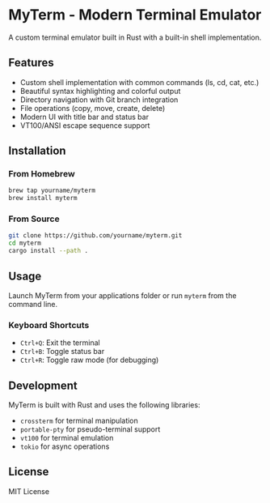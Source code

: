 # MyTerm - Modern Terminal Emulator

A custom terminal emulator built in Rust with a built-in shell implementation.

## Features

- Custom shell implementation with common commands (ls, cd, cat, etc.)
- Beautiful syntax highlighting and colorful output
- Directory navigation with Git branch integration
- File operations (copy, move, create, delete)
- Modern UI with title bar and status bar
- VT100/ANSI escape sequence support

## Installation

### From Homebrew

```bash
brew tap yourname/myterm
brew install myterm
```

### From Source

```bash
git clone https://github.com/yourname/myterm.git
cd myterm
cargo install --path .
```

## Usage

Launch MyTerm from your applications folder or run `myterm` from the command line.

### Keyboard Shortcuts

- `Ctrl+Q`: Exit the terminal
- `Ctrl+B`: Toggle status bar
- `Ctrl+R`: Toggle raw mode (for debugging)

## Development

MyTerm is built with Rust and uses the following libraries:
- `crossterm` for terminal manipulation
- `portable-pty` for pseudo-terminal support
- `vt100` for terminal emulation
- `tokio` for async operations

## License

MIT License